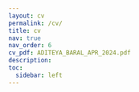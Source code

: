 ```yaml
---
layout: cv
permalink: /cv/
title: cv
nav: true
nav_order: 6
cv_pdf: ADITEYA_BARAL_APR_2024.pdf
description:
toc:
  sidebar: left
---
```

